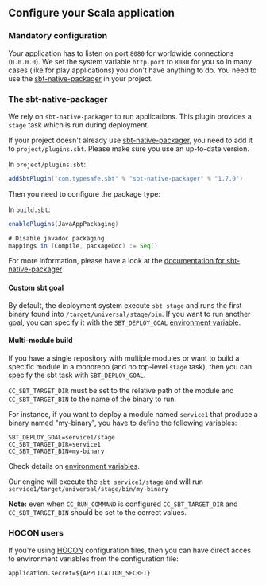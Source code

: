 ## Configure your Scala application
### Mandatory configuration

Your application has to listen on port `8080` for worldwide connections (`0.0.0.0`). We set the system variable `http.port` to `8080` for you so in many cases (like for play applications) you don't have anything to do.
You need to use the [sbt-native-packager](#the-sbt-native-packager) in your project.

### The sbt-native-packager
We rely on `sbt-native-packager` to run applications. This plugin provides a `stage` task which is run during deployment.

If your project doesn't already use [sbt-native-packager](https://GitHub.com/sbt/sbt-native-packager), you need to add it to `project/plugins.sbt`. Please make sure you use an up-to-date version.

In `project/plugins.sbt`:

```scala
addSbtPlugin("com.typesafe.sbt" % "sbt-native-packager" % "1.7.0")
```

Then you need to configure the package type:

In `build.sbt`:

```scala
enablePlugins(JavaAppPackaging)

# Disable javadoc packaging
mappings in (Compile, packageDoc) := Seq()
```

For more information, please have a look at the [documentation for sbt-native-packager](https://www.scala-sbt.org/sbt-native-packager/index.html)

#### Custom sbt goal

By default, the deployment system execute `sbt stage` and runs the first binary found into `/target/universal/stage/bin`. If you want to run another goal, you can specify it with the `SBT_DEPLOY_GOAL` [environment variable](#setting-up-environment-variables-on-clever-cloud).

#### Multi-module build

If you have a single repository with multiple modules or want to build a specific module in a monorepo (and no top-level `stage` task), then you can specify the sbt task with `SBT_DEPLOY_GOAL`.

`CC_SBT_TARGET_DIR` must be set to the relative path of the module and `CC_SBT_TARGET_BIN` to the name of the binary to run.

For instance, if you want to deploy a module named `service1` that produce a binary named "my-binary", you have to define the following variables:
```
SBT_DEPLOY_GOAL=service1/stage
CC_SBT_TARGET_DIR=service1
CC_SBT_TARGET_BIN=my-binary
```
Check details on [environment variables](#setting-up-environment-variables-on-clever-cloud).

Our engine will execute the `sbt service1/stage` and will run `service1/target/universal/stage/bin/my-binary`

**Note:** even when `CC_RUN_COMMAND` is configured `CC_SBT_TARGET_DIR` and `CC_SBT_TARGET_BIN` should be set to the correct values.

### HOCON users

If you're using
[HOCON](https://GitHub.com/typesafehub/config/blob/master/HOCON.md#hocon-human-optimized-config-object-notation) configuration files, then you can have direct acces to environment variables from the configuration file:

```
application.secret=${APPLICATION_SECRET}
```
